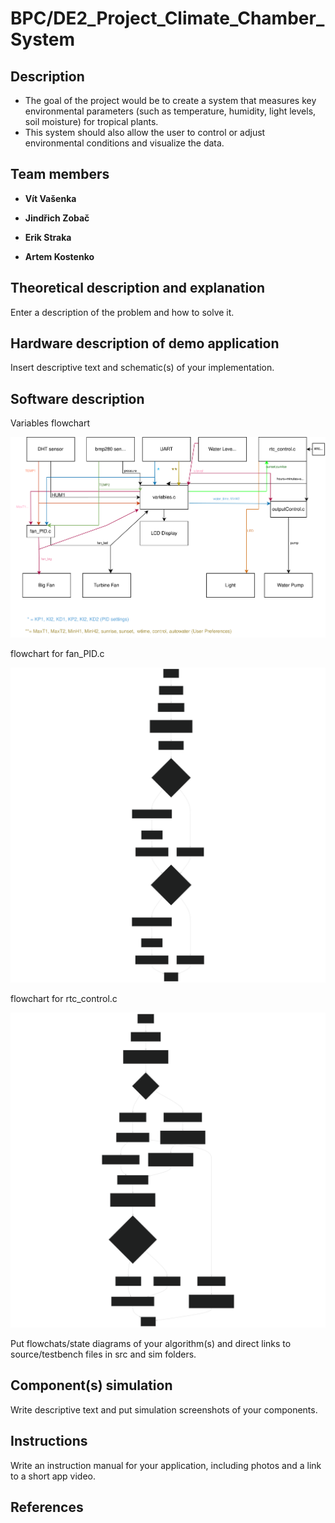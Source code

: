 # BPC/DE2_Project_Climate_Chamber_System

## Description
 - The goal of the project would be to create a system that measures key environmental parameters (such as temperature, humidity, light levels, soil moisture) for tropical plants.
 - This system should also allow the user to control or adjust environmental conditions and visualize the data.

## Team members

- **Vít Vašenka**


- **Jindřich Zobač**


- **Erik Straka**


- **Artem Kostenko**


## Theoretical description and explanation

Enter a description of the problem and how to solve it.

## Hardware description of demo application

Insert descriptive text and schematic(s) of your implementation.

## Software description
Variables flowchart

![flowchart_diagram](images/DE_2_diagram.svg)

flowchart for fan_PID.c

![fan_PID](images/fan_PID.svg)

flowchart for rtc_control.c

![rtc_control](images/rtc_control.svg)







Put flowchats/state diagrams of your algorithm(s) and direct links to source/testbench files in src and sim folders.

## Component(s) simulation

Write descriptive text and put simulation screenshots of your components.

## Instructions

Write an instruction manual for your application, including photos and a link to a short app video.

## References

